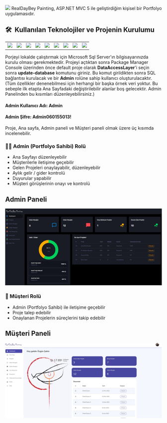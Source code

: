 ![](ReadMeIMages/AnaSayfa.gif)
RealDayBey Painting, ASP.NET MVC 5 ile geliştirdiğim kişisel bir Portfolyo uygulamasıdır. 
<h2> 🛠 &nbsp;Kullanılan Teknolojiler ve Projenin Kurulumu</h2>

<table style"float:right;">
  <tr>
    <td><img src="https://img.shields.io/badge/-JavaScript-black?style=flat&logo=javascript"/></td>
    <td><img src="https://img.shields.io/badge/-HTML5-E34F26?style=flat&logo=html5&logoColor=white"></td>
    <td><img src="https://img.shields.io/badge/-CSS3-1572B6?style=flat&logo=css3"/></td>
    <td><img src="https://img.shields.io/badge/-EntityFramework-5C2D91?style=flat&logo=.net&logoColor=white"/></td>
    <td><img src="https://img.shields.io/badge/-ASP.NET-5C2D91?style=flat&logo=.net&logoColor=white"/></td>
    <td><img src="https://img.shields.io/badge/-Github-black?style=flat&logo=github"/></td>
    <td><img src="https://img.shields.io/badge/-Git-black?style=flat&logo=git"/></td>
    <td><img src="https://img.shields.io/badge/-Bootstrap-563D7C?style=flat&logo=bootstrap"/></td>
    <td><img src="https://img.shields.io/badge/-Sql%20Server-CC2927?style=flat-square&logo=microsoft-sql-server&logoColor=ffffff"/></td>
  </tr>
</table>

Porjeyi lokalde çalıştırmak için Microsoft Sql Server'ın bilgisayarınızda kurulu olması gerekmektedir.
Projeyi açtıktan sonra Package Manager Console üzerinden önce default proje olarak **DataAccessLayer**'i seçin sonra **update-database** komutunu giriniz.
Bu komut girildikten sonra SQL bağlantısı kurulacak ve bir **Admin** rolüne sahip kullanıcı oluşturulacaktır. 
(Tüm özellikler denenebilmesi için herhangi bir başka örnek veri yoktur. Bu sebeple ilk etapta Ana Sayfadaki değiştirilebilir alanlar boş gelecektir. Admin Panelinden bu kısımları düzenleyebilirsiniz.)
  
#### Admin Kullanıcı Adı: Admin
#### Admin Şifre: Admin060155013!

Proje, Ana sayfa, Admin paneli ve Müşteri paneli olmak üzere üç kısımda incelenebilir.

### 🧑‍🎨 Admin (Portfolyo Sahibi) Rolü
* Ana Sayfayı düzenleyebilir
* Müşterilerle iletişime geçebilir
* Gelen Projeleri onaylayabilir, düzenleyebilir
* Aylık gelir / gider kontrolü
* Duyurular yapabilir
* Müşteri görüşlerinin onayı ve kontrolü

## Admin Paneli
![](ReadMeIMages/AdminPaneli.jpg)

### 👥 Müşteri Rolü
* Admin (Portfolyo Sahibi) ile iletişime geçebilir
* Proje talep edebilir
* Onaylanan Projelerin süreçlerini takip edebilir

## Müşteri Paneli
![](ReadMeIMages/CustomerDashBoard.jpg)
